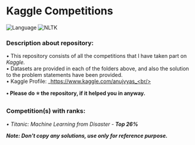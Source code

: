 # Kaggle Competitions
![Language](https://img.shields.io/badge/Language-Python-brightgreen.svg) ![NLTK](https://img.shields.io/badge/Library-sklearn-orange.svg)

### Description about repository:
• This repository consists of all the competitions that I have taken part on _Kaggle._<br/>
• Datasets are provided in each of the folders above, and also the solution to the problem statements have been provided.<br/>
• Kaggle Profile: _https://www.kaggle.com/anujvyas_<br/>

**• Please do ⭐ the repository, if it helped you in anyway.**<br/>

### Competition(s) with ranks:
_• Titanic: Machine Learning from Disaster - **Top 26%**_<br/>

**_Note: Don't copy any solutions, use only for reference purpose._**<br/>
